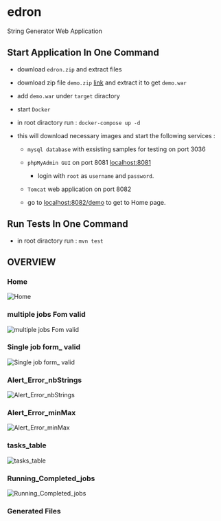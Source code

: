 # edron
String Generator Web Application

## Start Application In One Command

- download `edron.zip` and extract files 

- download zip file `demo.zip` [link](https://drive.google.com/file/d/1rbEzNylI-qBup01lrFimsX_ekMVgAiuL/view?usp=share_link)  and extract it to get `demo.war`

- add `demo.war` under `target` diractory
- start `Docker`
- in root diractory run : `docker-compose up -d`
- this will download necessary images and start the following services :
  - `mysql database` with exsisting samples for testing on port 3036
  - `phpMyAdmin GUI` on port 8081 [localhost:8081](http://localhost:8081)
    - login with `root` as `username` and `password`.
  - `Tomcat` web application on port 8082
  
  - go to [localhost:8082/demo](http://localhost:8082/demo/) to get to Home page.
  
## Run Tests In One Command

 - in root diractory run : `mvn test`
 
 
 ## OVERVIEW
 
 ### Home
![Home](https://user-images.githubusercontent.com/52804863/198896524-0fe5831c-846e-40e9-a548-6d6d201328e3.png)
 ### multiple jobs Fom valid
![multiple jobs Fom valid](https://user-images.githubusercontent.com/52804863/198896529-c3c703c8-6203-4ae0-8a3a-a0532a406a04.png)
 ### Single job form_ valid
![Single job form_ valid](https://user-images.githubusercontent.com/52804863/198896531-f853b805-b334-4198-bc00-2380a32a8f29.png)
 ### Alert_Error_nbStrings
![Alert_Error_nbStrings](https://user-images.githubusercontent.com/52804863/198896536-88ea9b8e-1ac9-4935-aaa9-bfa1266de8d0.png)
 ### Alert_Error_minMax
![Alert_Error_minMax](https://user-images.githubusercontent.com/52804863/198896537-53f3cfb9-c0c3-44f5-b709-5bfd66487552.png)
 ### tasks_table
![tasks_table](https://user-images.githubusercontent.com/52804863/198896539-c948feac-cea0-48df-8167-f9469a1bf6b0.png)
 ### Running_Completed_jobs
![Running_Completed_jobs](https://user-images.githubusercontent.com/52804863/198896541-b91cbe73-c530-4ae9-bcba-39ceab78e5c1.png)
 ### Generated Files

